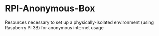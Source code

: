 # RPI-Anonymous-Box
Resources necessary to set up a physically-isolated environment (using Raspberry PI 3B) for anonymous internet usage
